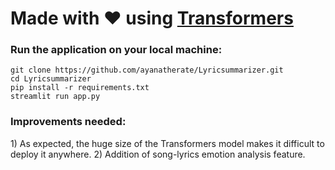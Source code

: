 # Made with &hearts; using <a href="https://huggingface.co/knkarthick">Transformers </a>

<h3> Run the application on your local machine: </h3>

```
git clone https://github.com/ayanatherate/Lyricsummarizer.git 
cd Lyricsummarizer
pip install -r requirements.txt 
streamlit run app.py 
```

<h3>Improvements needed: </h3>
1) As expected, the huge size of the Transformers model makes it difficult to deploy it anywhere.
2) Addition of song-lyrics emotion analysis feature.

